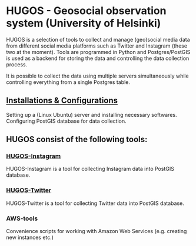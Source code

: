 # HUGOS - Geosocial observation system (University of Helsinki)

HUGOS is a selection of tools to collect and manage (geo)social media data from different social media platforms such as Twitter and Instagram (these two at the moment). 
Tools are programmed in Python and Postgres/PostGIS is used as a backend for storing the data and controlling the data collection process.

It is possible to collect the data using multiple servers simultaneously while controlling everything from a single Postgres table. 
 
## [Installations & Configurations](docs/Install_readme.md)
Setting up a (Linux Ubuntu) server and installing necessary softwares. Configuring PostGIS database for data collection.

## HUGOS consist of the following tools:

### [HUGOS-Instagram](HUGOS-Instagram/Insta_readme.md)
HUGOS-Instagram is a tool for collecting Instagram data into PostGIS database.

### [HUGOS-Twitter](HUGOS-Twitter/Twitter_readme.md)
HUGOS-Twitter is a tool for collecting Twitter data into PostGIS database.

### AWS-tools
Convenience scripts for working with Amazon Web Services (e.g. creating new instances etc.) 

